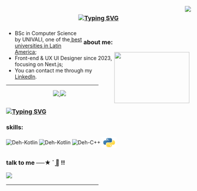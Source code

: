 <img align="right" src="https://visitor-badge.laobi.icu/badge?page_id=deboraheinig.deboraheinig" />
<h3 align="center">
    <a href="https://git.io/typing-svg"><img src="https://readme-typing-svg.herokuapp.com?font=Montserrat&size=28&pause=1000&color=F7CCE1&center=true&width=435&lines=hello+there!;I'm+Deborah+(%CB%B6%CB%86%E1%97%9C%CB%86%CB%B5)" alt="Typing SVG" /></a>
</h3>



<h3 align="center"></h3> 
<div align="left">
<body>
<img src="https://images.unsplash.com/photo-1589652717521-10c0d092dea9?ixlib=rb-1.2.1&ixid=MnwxMjA3fDB8MHxwaG90by1wYWdlfHx8fGVufDB8fHx8&auto=format&fit=crop&w=1170&q=80" height= "140" width="205" align="right" hspace="4" vspace="60"/>
<h3 style="float:right;">about me:</h3>

 <ul>
<li>BSc in Computer Science by UNIVALI, one of the<a href="https://www.timeshighereducation.com/world-university-rankings/university-vale-do-itajai"> best universities in Latin America</a>;</li>
<li>Front-end & UX UI Designer since 2023, focusing on Next.js; </li>
<li>You can contact me through my <a href="https://www.linkedin.com/in/deboraheinig/">LinkedIn</a>.</li>
</ul>
</body>
 


<hr style="width:50%", size="3", color=black>  
  <div align="center">
  <a href="https://github.com/deboraheinig">
  <img height="150em" src="https://github-readme-stats.vercel.app/api?username=deboraheinig&show_icons=true&theme=synthwave&include_all_commits=true&count_private=true"/>
  <img height="150em" src="https://github-readme-stats.vercel.app/api/top-langs/?username=deboraheinig&layout=compact&langs_count=7&theme=synthwave"/>
       <h2 align="center"> </h2>  
</div>

<div>
     <h3 align="left"><a href="https://git.io/typing-svg"><img src="https://readme-typing-svg.herokuapp.com?font=Montserrat&size=22&pause=100000&color=A2EAF7&width=435&lines=%CB%9A%E2%82%8A%E2%80%A7%EA%92%B0%E1%83%90+%E2%98%86+%E0%BB%92%EA%92%B1+%E2%80%A7%E2%82%8A%CB%9A" alt="Typing SVG" /></a></h3> 
<h3 align="left"> skills: </h3> 

   <img align="center" alt="Deh-Kotlin" height="30" width="40" src="https://cdn.jsdelivr.net/gh/devicons/devicon/icons/kotlin/kotlin-original.svg">
   <img align="center" alt="Deh-Kotlin" height="30" width="40" src="https://cdn.jsdelivr.net/gh/devicons/devicon/icons/android/android-plain.svg">
    <img align="center" alt="Deh-C++" height="30" width="40" src="https://cdn.jsdelivr.net/gh/devicons/devicon/icons/cplusplus/cplusplus-original.svg">
   <img align="center" alt="Deh-Python" height="30" width="40" src="https://raw.githubusercontent.com/devicons/devicon/master/icons/python/python-original.svg">
</div>
   
 <div align="left">
   <h2 align="center"> </h2> 
<h3 align="left"> talk to me ──★ ˙ ̟🐇 !!</h3> 
 </div>

 <div align="left">
  <a href="https://www.linkedin.com/in/deboraheinig/" target="_blank"><img src="https://img.shields.io/badge/-LinkedIn-%230077B5?style=for-the-badge&logo=linkedin&logoColor=white" target="_blank"></a> 
   <hr style="width:50%", size="3", color=black>  
  </div>

